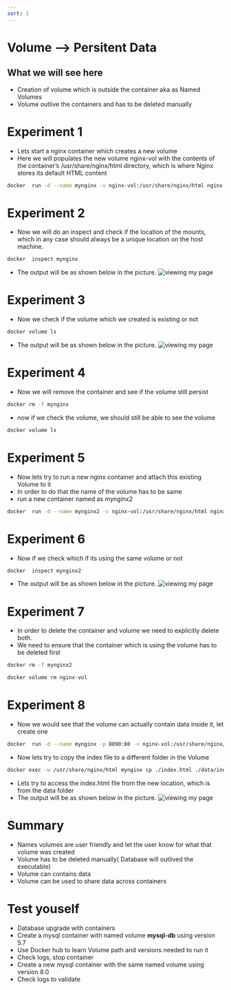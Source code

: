 ```yaml
---
sort: 1
---
```


# Volume --> Persitent Data



## What we will see here
* Creation of volume which is outside the container aka as Named Volumes
* Volume outlive the containers and has to be deleted manually

# Experiment 1
 * Lets start a nginx container which creates a new volume
 * Here we will populates the new volume nginx-vol with the contents of the container’s /usr/share/nginx/html directory, which is where Nginx stores its default HTML content
```bash
docker  run -d --name mynginx -v nginx-vol:/usr/share/nginx/html nginx
```
# Experiment 2
 * Now we will do an inspect and check if the location of the mounts, which in any case should always be a unique location on the host machine.
```bash
docker  inspect mynginx
```
 * The output will be as shown below in the picture.
 ![viewing my page](/L05-E01-P01.PNG)
# Experiment 3
 * Now we check if the volume which we created is existing or not
```bash
docker volume ls
```
 * The output will be as shown below in the picture.
 ![viewing my page](/L05-E01-P02.PNG)
# Experiment 4 
 * Now we will remove the container and see if the volume still persist
```bash
docker rm -f mynginx
```
 * now if we check the volume, we should still be able to see the volume
```bash
docker volume ls
```
# Experiment 5
 * Now lets try to run a new nginx container and attach this existing Volume to it
 * In order to do that the name of the volume has to be same
 * run a new container named as mynginx2
```bash
docker  run -d --name mynginx2 -v nginx-vol:/usr/share/nginx/html nginx
```
# Experiment 6
 * Now if we check which if its using the same volume or not
```bash
docker  inspect mynginx2
```
 * The output will be as shown below in the picture.
 ![viewing my page](/L05-E01-P03.PNG)

# Experiment 7
 * In order to delete the container and volume we need to explicitly delete both. 
 * We need to ensure that the container which is using the volume has to be deleted first
```bash
docker rm -f mynginx2
```
```bash
docker volume rm nginx-vol
```
# Experiment 8
 * Now we would see that the volume can actually contain data inside it, let create one 
```bash
docker  run -d --name mynginx -p 8090:80 -v nginx-vol:/usr/share/nginx/html/data nginx
```
 * Now lets try to copy the index file to a different folder in the Volume
```bash
docker exec -w /usr/share/nginx/html mynginx cp ./index.html ./data/index.html
```
 * Lets try to access the index.html file from the new location, which is from the data folder
 * The output will be as shown below in the picture.
 ![viewing my page](/L05-E01-P04.PNG)
 
# Summary
 * Names volumes are user friendly and let the user know for what that volume was created
 * Volume has to be deleted manually( Database will outlived the executable)
 * Volume can contains data
 * Volume can be used to share data across containers
 
# Test youself
 * Database upgrade with containers
 * Create a mysql container with named volume **mysql-db** using version 5.7
 * Use Docker hub to learn Volume path and versions needed to run it
 * Check logs, stop container
 * Create a new mysql container with the same named volume using version 8.0
 * Check logs to validate


